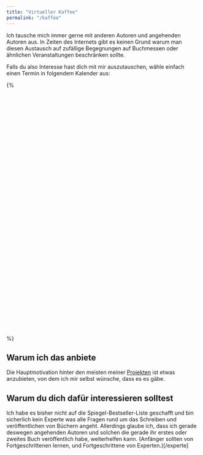 ```yaml
---
title: "Virtueller Kaffee"
permalink: "/kaffee"
---
```


Ich tausche mich immer gerne mit anderen Autoren und angehenden Autoren aus. In Zeiten des Internets gibt es keinen Grund warum man diesen Austausch auf zufällige Begegnungen auf Buchmessen oder ähnlichen Veranstaltungen beschränken sollte.

Falls du also Interesse hast dich mit mir auszutauschen, wähle einfach einen Termin in folgendem Kalender aus:


{% 
<!-- Calendly Inline-Widget Beginn -->
<div class="calendly-inline-widget" data-url="https://calendly.com/jakobberg/30min" style="min-width:320px;height:630px;"></div>
<script type="text/javascript" src="https://assets.calendly.com/assets/external/widget.js"></script>
<!-- Calendly Inline-Widget Ende -->
%}


## Warum ich das anbiete

Die Hauptmotivation hinter den meisten meiner [Projekten](/projekte) ist etwas anzubieten, von dem ich mir selbst wünsche, dass es es gäbe.


## Warum du dich dafür interessieren solltest

Ich habe es bisher nicht auf die Spiegel-Bestseller-Liste geschafft und bin sicherlich kein Experte was alle Fragen rund um das Schreiben und veröffentlichen von Büchern angeht. Allerdings glaube ich, dass ich gerade deswegen angehenden Autoren und solchen die gerade ihr erstes oder zweites Buch veröffentlich habe, weiterhelfen kann. (Anfänger sollten von Fortgeschrittenen lernen, und Fortgeschrittene von Experten.)[/experte] 









